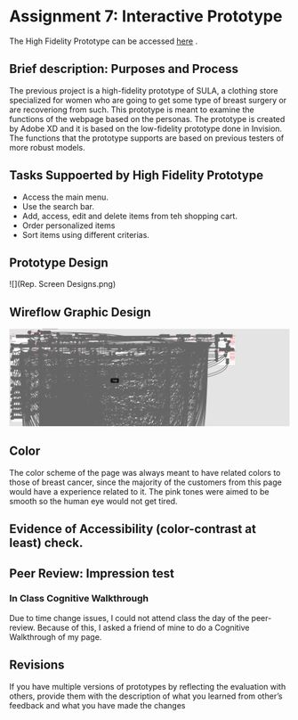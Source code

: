 # Assignment 7: Interactive Prototype

The High Fidelity Prototype can be accessed [here](https://xd.adobe.com/view/ef780be9-9973-4dfa-88fd-9e470c9ff6f4-ba2b/) .

## Brief description: Purposes and Process
The previous project is a high-fidelity prototype of SULA, a clothing store specialized for women who are going to get some type of breast surgery or are recoveriong from such. This prototype is meant to examine the functions of the webpage based on the personas. The prototype is created by Adobe XD and it is based on the low-fidelity prototype done in Invision. The functions that the prototype supports are based on previous testers of more robust models.

## Tasks Suppoerted by High Fidelity Prototype
- Access the main menu.
- Use the search bar.
- Add, access, edit and delete items from teh shopping cart. 
- Order personalized items
- Sort items using different criterias.

## Prototype Design
![](Rep. Screen Designs.png)

## Wireflow Graphic Design
![](Wireflow.png)

## Color
The color scheme of the page was always meant to have related colors to those of breast cancer, since the majority of the customers from this page would have a experience related to it. The pink tones were aimed to be smooth so the human eye would not get tired. 

## Evidence of Accessibility (color-contrast at least) check.



## Peer Review: Impression test

### In Class Cognitive Walkthrough
Due to time change issues, I could not attend class the day of the peer-review. Because of this, I asked a friend of mine to do a Cognitive Walkthrough of my page.

## Revisions
If you have multiple versions of prototypes by reflecting the evaluation with others, provide them with the description of what you learned from other’s feedback and what you have made the changes




